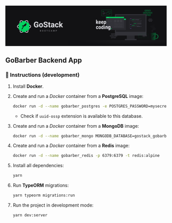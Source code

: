 ![GoStack][logo]

## GoBarber Backend App

### 📝 Instructions (development)

1. Install **Docker**.

2. Create and run a *Docker* container from a **PostgreSQL** image:

    ```bash
    docker run -d --name gobarber_postgres -e POSTGRES_PASSWORD=mysecretpassword -e POSTGRES_DATABASE=gostack_gobarber -p 5432:5432 postgres
    ```

    * Check if `uuid-ossp` extension is available to this database.

3. Create and run a *Docker* container from a **MongoDB** image:

    ```bash
    docker run -d --name gobarber_mongo MONGODB_DATABASE=gostack_gobarber -p 27017:27017 -t mongo
    ```

4. Create and run a *Docker* container from a **Redis** image:

    ```bash
    docker run -d --name gobarber_redis -p 6379:6379 -t redis:alpine
    ```

5. Install all dependencies:

    ```bash
    yarn
    ```

6. Run **TypeORM** migrations:

    ```bash
    yarn typeorm migrations:run
    ```

7. Run the project in development mode:

    ```bash
    yarn dev:server
    ```

[logo]: https://github.com/leonardosposina/gostack13-lv01-d01/blob/master/docs/gostack-bootcamp.png?raw=true
